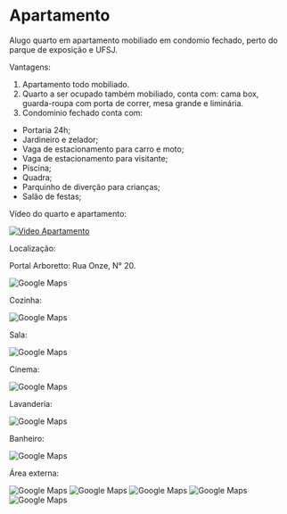 # Apartamento

Alugo quarto em apartamento mobiliado em condomio fechado, perto do parque de exposição e UFSJ.

Vantagens:
1. Apartamento todo mobiliado.
2. Quarto a ser ocupado também mobiliado, conta com: cama box, guarda-roupa com porta de correr, mesa grande e liminária.
3. Condominio fechado conta com:
- Portaria 24h;
- Jardineiro e zelador;
- Vaga de estacionamento para carro e moto;
- Vaga de estacionamento para visitante;
- Piscina;
- Quadra;
- Parquinho de diverção para crianças;
- Salão de festas;

Vídeo do quarto e apartamento:

[![Video Apartamento](https://img.youtube.com/vi/_V-sQH9bxEM/0.jpg)](https://www.youtube.com/watch?v=_V-sQH9bxEM)

Localização:

Portal Arboretto: Rua Onze, N° 20.

![Google Maps](https://github.com/campagnani/Apartamento/blob/main/1-maps.png)

Cozinha:

![Google Maps](https://github.com/campagnani/Apartamento/blob/main/2-cozinha.jpg)

Sala:

![Google Maps](https://github.com/campagnani/Apartamento/blob/main/3-sala.jpg)

Cinema:

![Google Maps](https://github.com/campagnani/Apartamento/blob/main/4-cinema.jpg)

Lavanderia:

![Google Maps](https://github.com/campagnani/Apartamento/blob/main/5-lavanderia.jpg)

Banheiro:

![Google Maps](https://github.com/campagnani/Apartamento/blob/main/6-banheiro.jpg)

Área externa:

![Google Maps](https://github.com/campagnani/Apartamento/blob/main/condominio0.jpg)
![Google Maps](https://github.com/campagnani/Apartamento/blob/main/condominio1.jpg)
![Google Maps](https://github.com/campagnani/Apartamento/blob/main/condominio2.jpg)
![Google Maps](https://github.com/campagnani/Apartamento/blob/main/condominio3.jpg)
![Google Maps](https://github.com/campagnani/Apartamento/blob/main/condominio4.jpg)
